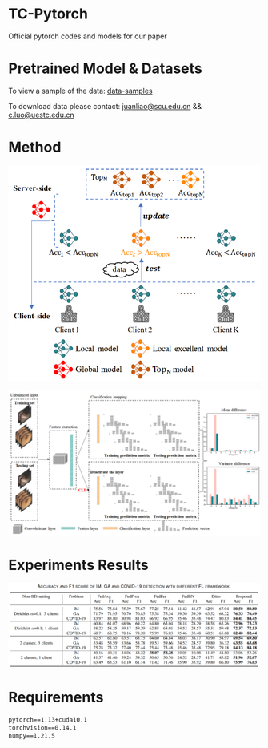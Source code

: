 # TC-Pytorch
Official pytorch codes and models for our paper

# Pretrained Model & Datasets
To view a sample of the data: [data-samples](https://github.com/fengcherenxi/LAG/tree/main/data)

To download data please contact: juanliao@scu.edu.cn && c.luo@uestc.edu.cn
# Method
![](https://github.com/fengcherenxi/FedTC-pytorch/blob/main/resources/TopN.png)

![](https://github.com/fengcherenxi/FedTC-pytorch/blob/main/resources/CLD.png)
# Experiments Results
![](https://github.com/fengcherenxi/FedTC-pytorch/blob/main/resources/Results.png)
# Requirements
```
pytorch==1.13+cuda10.1
torchvision==0.14.1
numpy==1.21.5
```
